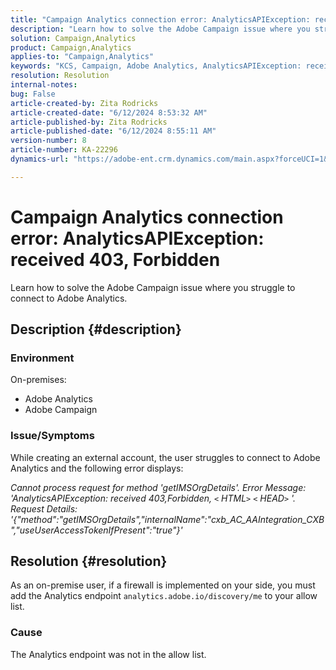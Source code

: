 ```yaml
---
title: "Campaign Analytics connection error: AnalyticsAPIException: received 403, Forbidden"
description: "Learn how to solve the Adobe Campaign issue where you struggle to connect to Adobe Analytics."
solution: Campaign,Analytics
product: Campaign,Analytics
applies-to: "Campaign,Analytics"
keywords: "KCS, Campaign, Adobe Analytics, AnalyticsAPIException: received 403, Forbidden, error, creating external account"
resolution: Resolution
internal-notes: 
bug: False
article-created-by: Zita Rodricks
article-created-date: "6/12/2024 8:53:32 AM"
article-published-by: Zita Rodricks
article-published-date: "6/12/2024 8:55:11 AM"
version-number: 8
article-number: KA-22296
dynamics-url: "https://adobe-ent.crm.dynamics.com/main.aspx?forceUCI=1&pagetype=entityrecord&etn=knowledgearticle&id=66ac8339-9928-ef11-840b-000d3a372703"

---
```

# Campaign Analytics connection error: AnalyticsAPIException: received 403, Forbidden


Learn how to solve the Adobe Campaign issue where you struggle to connect to Adobe Analytics.

## Description {#description}


### <b>Environment</b>

On-premises:

- Adobe Analytics
- Adobe Campaign


### Issue/Symptoms

While creating an external account, the user struggles to connect to Adobe Analytics and the following error displays:

*Cannot process request for method 'getIMSOrgDetails'. Error Message: 'AnalyticsAPIException: received 403,Forbidden, `<` HTML`>` `<` HEAD`>` '. Request Details: '{"method":"getIMSOrgDetails","internalName":"cxb_AC_AAIntegration_CXB","useUserAccessTokenIfPresent":"true"}'*


## Resolution {#resolution}


As an on-premise user, if a firewall is implemented on your side, you must add the Analytics endpoint `analytics.adobe.io/discovery/me` to your allow list.

### Cause

The Analytics endpoint was not in the allow list.
